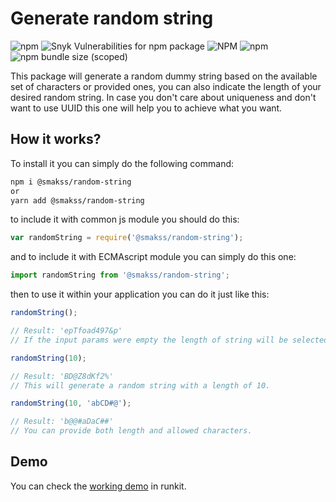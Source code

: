# Generate random string

![npm](https://img.shields.io/npm/v/@smakss/random-string) ![Snyk Vulnerabilities for npm package](https://img.shields.io/snyk/vulnerabilities/npm/@smakss/random-string) ![NPM](https://img.shields.io/npm/l/@smakss/random-string) ![npm](https://img.shields.io/npm/dt/@smakss/random-string) ![npm bundle size (scoped)](https://img.shields.io/bundlephobia/min/@smakss/random-string)

This package will generate a random dummy string based on the available set of characters or provided ones, you can also indicate the length of your desired random string. In case you don't care about uniqueness and don't want to use UUID this one will help you to achieve what you want.

## How it works?

To install it you can simply do the following command:

```bash
npm i @smakss/random-string
or
yarn add @smakss/random-string
```

to include it with common js module you should do this:

```js
var randomString = require('@smakss/random-string');
```

and to include it with ECMAscript module you can simply do this one:

```js
import randomString from '@smakss/random-string';
```

then to use it within your application you can do it just like this:

```js
randomString();

// Result: 'epTfoad497&p'
// If the input params were empty the length of string will be selected randomly between 1-20.
```

```js
randomString(10); 

// Result: 'BD@Z8dKf2%'
// This will generate a random string with a length of 10.
```

```js
randomString(10, 'abCD#@'); 

// Result: 'b@@#aDaC##'
// You can provide both length and allowed characters.
```

## Demo

You can check the [working demo](https://runkit.com/smakss/random-string) in runkit.
